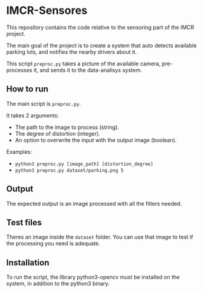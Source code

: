 # IMCR-Sensores
This repository contains the code relative to the sensoring part of the IMCR project.

The main goal of the project is to create a system that auto detects available parking lots, and notifies the nearby drivers about it.

This script `preproc.py` takes a picture of the available camera, pre-processes it, and sends it to the data-analisys system.

## How to run

The main script is `preproc.py`.

It takes 2 arguments:
- The path to the image to process (string).
- The degree of distortion (integer).
- An option to overwrite the input with the output image (boolean).

Examples:
- `python3 preproc.py [image_path] [distortion_degree]`
- `python3 preproc.py dataset/parking.png 5`

## Output
The expected output is an image processed with all the filters needed.

## Test files
Theres an image inside the `dataset` folder.
You can use that image to test if the processing you need is adequate.

## Installation
To run the script, the library python3-opencv must be installed on the system, in addition to the python3 binary.

